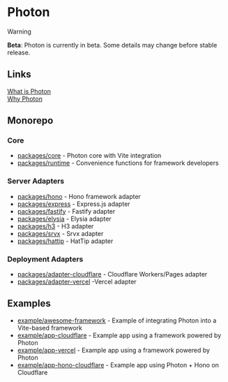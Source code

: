 # Photon

> [!WARNING]
> **Beta**: Photon is currently in beta. Some details may change before stable release.

## Links

[What is Photon](https://photonjs.dev)  
[Why Photon](https://photonjs.dev/why)  

## Monorepo

### Core
- [packages/core](./packages/core) - Photon core with Vite integration
- [packages/runtime](./packages/runtime) - Convenience functions for framework developers

### Server Adapters
- [packages/hono](./packages/hono) - Hono framework adapter
- [packages/express](./packages/express) - Express.js adapter
- [packages/fastify](./packages/fastify) - Fastify adapter
- [packages/elysia](./packages/elysia) - Elysia adapter
- [packages/h3](./packages/h3) - H3 adapter
- [packages/srvx](./packages/srvx) - Srvx adapter
- [packages/hattip](./packages/hattip) - HatTip adapter

### Deployment Adapters
- [packages/adapter-cloudflare](./packages/adapter-cloudflare) - Cloudflare Workers/Pages adapter
- [packages/adapter-vercel](./packages/adapter-vercel) -Vercel adapter

## Examples
- [example/awesome-framework](./example/awesome-framework) - Example of integrating Photon into a Vite-based framework
- [example/app-cloudflare](./example/app-cloudflare) - Example app using a framework powered by Photon
- [example/app-vercel](./example/app-vercel) - Example app using a framework powered by Photon
- [example/app-hono-cloudflare](./example/app-hono-cloudflare) - Example app using Photon + Hono on Cloudflare
